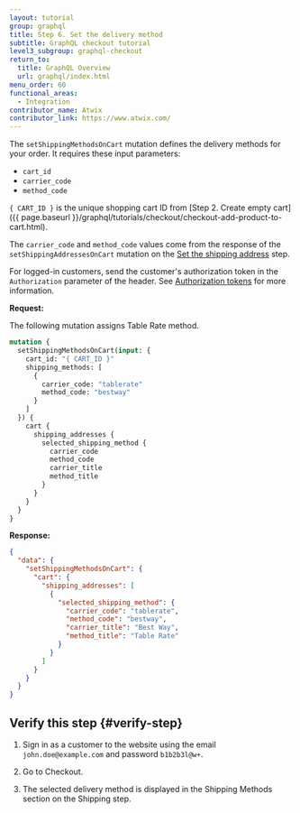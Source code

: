 ```yaml
---
layout: tutorial
group: graphql
title: Step 6. Set the delivery method
subtitle: GraphQL checkout tutorial
level3_subgroup: graphql-checkout
return_to:
  title: GraphQL Overview
  url: graphql/index.html
menu_order: 60
functional_areas:
  - Integration
contributor_name: Atwix
contributor_link: https://www.atwix.com/
---
```


The `setShippingMethodsOnCart` mutation defines the delivery methods for your order. It requires these input parameters:

*  `cart_id`
*  `carrier_code`
*  `method_code`

`{ CART_ID }` is the unique shopping cart ID from [Step 2. Create empty cart]({{ page.baseurl }}/graphql/tutorials/checkout/checkout-add-product-to-cart.html).

The `carrier_code` and `method_code` values come from the response of the `setShippingAddressesOnCart` mutation on the [Set the shipping address](checkout-shipping-address.html) step.

For logged-in customers, send the customer's authorization token in the `Authorization` parameter of the header. See [Authorization tokens]({{page.baseurl}}/graphql/authorization-tokens.html) for more information.

**Request:**

The following mutation assigns Table Rate method.

```graphql
mutation {
  setShippingMethodsOnCart(input: {
    cart_id: "{ CART_ID }"
    shipping_methods: [
      {
        carrier_code: "tablerate"
        method_code: "bestway"
      }
    ]
  }) {
    cart {
      shipping_addresses {
        selected_shipping_method {
          carrier_code
          method_code
          carrier_title
          method_title
        }
      }
    }
  }
}
```

**Response:**

```json
{
  "data": {
    "setShippingMethodsOnCart": {
      "cart": {
        "shipping_addresses": [
          {
            "selected_shipping_method": {
              "carrier_code": "tablerate",
              "method_code": "bestway",
              "carrier_title": "Best Way",
              "method_title": "Table Rate"
            }
          }
        ]
      }
    }
  }
}
```

## Verify this step {#verify-step}

1. Sign in as a customer to the website using the email `john.doe@example.com` and password `b1b2b3l@w+`.

1. Go to Checkout.

1. The selected delivery method is displayed in the Shipping Methods section on the Shipping step.
